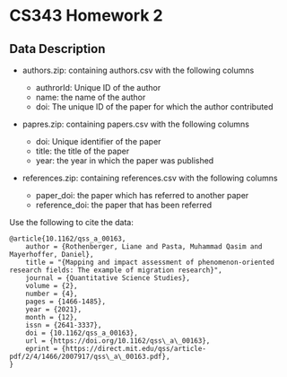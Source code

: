 # CS343 Homework 2

## Data Description
- authors.zip: containing authors.csv with the following columns
  * authrorId: Unique ID of the author
  * name: the name of the author
  * doi: The unique ID of the paper for which the author contributed

- papres.zip: containing papers.csv with the following columns
  * doi: Unique identifier of the paper
  *  title: the title of the paper
  *  year: the year in which the paper was published

- references.zip: containing references.csv with the following columns
  * paper_doi: the paper which has referred to another paper
  * reference_doi: the paper that has been referred

Use the following to cite the data:

```
@article{10.1162/qss_a_00163,
    author = {Rothenberger, Liane and Pasta, Muhammad Qasim and Mayerhoffer, Daniel},
    title = "{Mapping and impact assessment of phenomenon-oriented research fields: The example of migration research}",
    journal = {Quantitative Science Studies},
    volume = {2},
    number = {4},
    pages = {1466-1485},
    year = {2021},
    month = {12},
    issn = {2641-3337},
    doi = {10.1162/qss_a_00163},
    url = {https://doi.org/10.1162/qss\_a\_00163},
    eprint = {https://direct.mit.edu/qss/article-pdf/2/4/1466/2007917/qss\_a\_00163.pdf},
}
```
